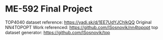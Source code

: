 # ME-592 Final Project
TOP4040 dataset reference: https://yadi.sk/d/1EE7UdYJChIkQQ 
Original NN4TOPOPT Work referenced: https://github.com/ISosnovik/nn4topopt
top dataset generator: https://github.com/ISosnovik/top
